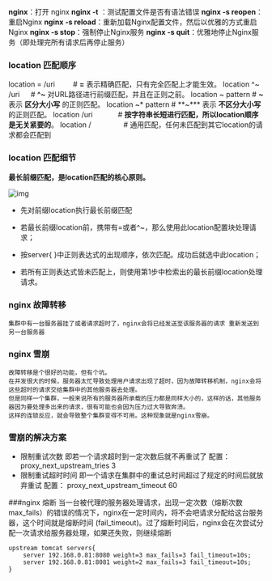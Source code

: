 **nginx**：打开 nginx
**nginx -t** ：测试配置文件是否有语法错误
**nginx -s reopen**：重启Nginx
**nginx -s reload**：重新加载Nginx配置文件，然后以优雅的方式重启Nginx
**nginx -s stop**：强制停止Nginx服务
**nginx -s quit**：优雅地停止Nginx服务（即处理完所有请求后再停止服务）



###  location 匹配顺序

location = /uri 　　 # **=**   表示精确匹配，只有完全匹配上才能生效。
location ^~ /uri 　  # **^~** 对URL路径进行前缀匹配，并且在正则之前。
location ~ pattern   # **~**  表示 **区分大小写** 的正则匹配。
location ~* pattern  # **~*** 表示 **不区分大小写** 的正则匹配。
location /uri 　　　 # **按字符串长短进行匹配，所以location顺序是无关紧要的**。
location / 　　　　 # 通用匹配，任何未匹配到其它location的请求都会匹配到



### location 匹配细节
 **最长前缀匹配，是location匹配的核心原则。**

![img](https://www.taohui.org.cn/images/nginx/location%E7%9A%84%E5%8C%B9%E9%85%8D%E6%B5%81%E7%A8%8B.png)

- 先对前缀location执行最长前缀匹配

- 若最长前缀location前，携带有=或者^~，那么使用此location配置块处理请求；

- 按server{ }中正则表达式的出现顺序，依次匹配。成功后就选中此location；

- 若所有正则表达式皆未匹配上，则使用第1步中检索出的最长前缀location处理请求。

  


### nginx 故障转移

	集群中有一台服务器挂了或者请求超时了，nginx会将已经发送至该服务器的请求 重新发送到另一台服务器

### nginx 雪崩
	故障转移是个很好的功能，但有个坑。
	在并发很大的时候，服务器太忙导致处理用户请求出现了超时，因为故障转移机制，nginx会将这些超时的请求交给集群中的其他服务器去处理。
	但是同样一个集群，一般来说所有的服务器所承载的压力都是同样大小的，这样的话，其他服务器因为要处理多出来的请求，很有可能也会因为压力过大导致奔溃。
	这样的连锁反应，就会导致整个集群变得不可用。这种现象就是nginx雪崩。

### 雪崩的解决方案
-	限制重试次数  即若一个请求超时到一定次数后就不再重试了 
	配置：proxy_next_upstream_tries 3
-	限制重试超时时间 即一个请求在集群中的重试总时间超过了规定的时间后就放弃重试
	配置： proxy_next_upstream_timeout 60


###nginx 熔断
	当一台被代理的服务器处理请求，出现一定次数（熔断次数 max_fails）的错误的情况下，nginx在一定时间内，将不会吧请求分配给这台服务器，这个时间就是熔断时间 (fail_timeout)。过了熔断时间后，nginx会在次尝试分配一次请求给服务器处理，如果还失败，则继续熔断
```config
upstream tomcat servers{
	server 192.168.0.81:8080 weight=3 max_fails=3 fail_timeout=10s;
	server 192.168.0.81:8081 weight=2 max_fails=3 fail_timeout=10s;
}
```

